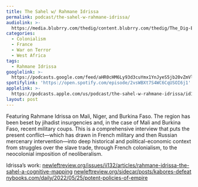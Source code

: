 ```yaml
---
title: The Sahel w/ Rahmane Idrissa
permalink: podcast/the-sahel-w-rahmane-idrissa/
audiolink: >-
  https://media.blubrry.com/thedig/content.blubrry.com/thedig/The_Dig-EP_370-Idrissa.mp3
categories:
  - Colonialism
  - France
  - War on Terror
  - West Africa
tags:
  - Rahmane Idrissa
googlelink: >-
  https://podcasts.google.com/feed/aHR0cHM6Ly93d3cuYmx1YnJyeS5jb20vZmVlZHMvdGhlZGlnLnhtbA/episode/aHR0cHM6Ly90aGVkaWcuYmx1YnJyeS5uZXQvP3A9MjI1Nw?sa=X&ved=0CAUQkfYCahcKEwi44f7r1b-AAxUAAAAAHQAAAAAQNg
spotifylink: 'https://open.spotify.com/episode/2vsWBXt7S4WC6CqUSOI6j1'
applelink: >-
  https://podcasts.apple.com/us/podcast/the-sahel-w-rahmane-idrissa/id1043245989?i=1000578195701
layout: post
---
```


Featuring Rahmane Idrissa on Mali, Niger, and Burkina Faso. The region has been beset by jihadist insurgencies and, in the case of Mali and Burkina Faso, recent military coups. This is a comprehensive interview that puts the present conflict—which has drawn in French military and then Russian mercenary intervention—into deep historical and political-economic context from struggles over the slave trade, through French colonialism, to the neocolonial imposition of neoliberalism.

Idrissa’s work:
[newleftreview.org/issues/ii132/articles/rahmane-idrissa-the-sahel-a-cognitive-mapping](newleftreview.org/issues/ii132/articles/rahmane-idrissa-the-sahel-a-cognitive-mapping)
[newleftreview.org/sidecar/posts/kabores-defeat](newleftreview.org/sidecar/posts/kabores-defeat)
[nybooks.com/daily/2022/05/25/potent-policies-of-empire](nybooks.com/daily/2022/05/25/potent-policies-of-empire)

